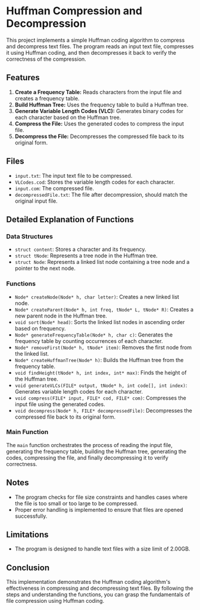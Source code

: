 # Huffman Compression and Decompression

This project implements a simple Huffman coding algorithm to compress and decompress text files. The program reads an input text file, compresses it using Huffman coding, and then decompresses it back to verify the correctness of the compression.

## Features

1. **Create a Frequency Table:** Reads characters from the input file and creates a frequency table.
2. **Build Huffman Tree:** Uses the frequency table to build a Huffman tree.
3. **Generate Variable Length Codes (VLC):** Generates binary codes for each character based on the Huffman tree.
4. **Compress the File:** Uses the generated codes to compress the input file.
5. **Decompress the File:** Decompresses the compressed file back to its original form.

## Files

- `input.txt`: The input text file to be compressed.
- `VLCodes.cod`: Stores the variable length codes for each character.
- `input.com`: The compressed file.
- `decompressedFile.txt`: The file after decompression, should match the original input file.

## Detailed Explanation of Functions

### Data Structures

- `struct content`: Stores a character and its frequency.
- `struct tNode`: Represents a tree node in the Huffman tree.
- `struct Node`: Represents a linked list node containing a tree node and a pointer to the next node.

### Functions

- `Node* createNode(Node* h, char letter)`: Creates a new linked list node.
- `Node* createParent(Node* h, int freq, tNode* L, tNode* R)`: Creates a new parent node in the Huffman tree.
- `void sort(Node* head)`: Sorts the linked list nodes in ascending order based on frequency.
- `Node* generateFrequencyTable(Node* h, char c)`: Generates the frequency table by counting occurrences of each character.
- `Node* removeFirst(Node* h, tNode* item)`: Removes the first node from the linked list.
- `Node* createHuffmanTree(Node* h)`: Builds the Huffman tree from the frequency table.
- `void findHeight(tNode* h, int index, int* max)`: Finds the height of the Huffman tree.
- `void generateVLCs(FILE* output, tNode* h, int code[], int index)`: Generates variable length codes for each character.
- `void compress(FILE* input, FILE* cod, FILE* com)`: Compresses the input file using the generated codes.
- `void decompress(Node* h, FILE* decompressedFile)`: Decompresses the compressed file back to its original form.

### Main Function

The `main` function orchestrates the process of reading the input file, generating the frequency table, building the Huffman tree, generating the codes, compressing the file, and finally decompressing it to verify correctness.

## Notes

- The program checks for file size constraints and handles cases where the file is too small or too large to be compressed.
- Proper error handling is implemented to ensure that files are opened successfully.

## Limitations

- The program is designed to handle text files with a size limit of 2.00GB.

## Conclusion

This implementation demonstrates the Huffman coding algorithm's effectiveness in compressing and decompressing text files. By following the steps and understanding the functions, you can grasp the fundamentals of file compression using Huffman coding.
 
